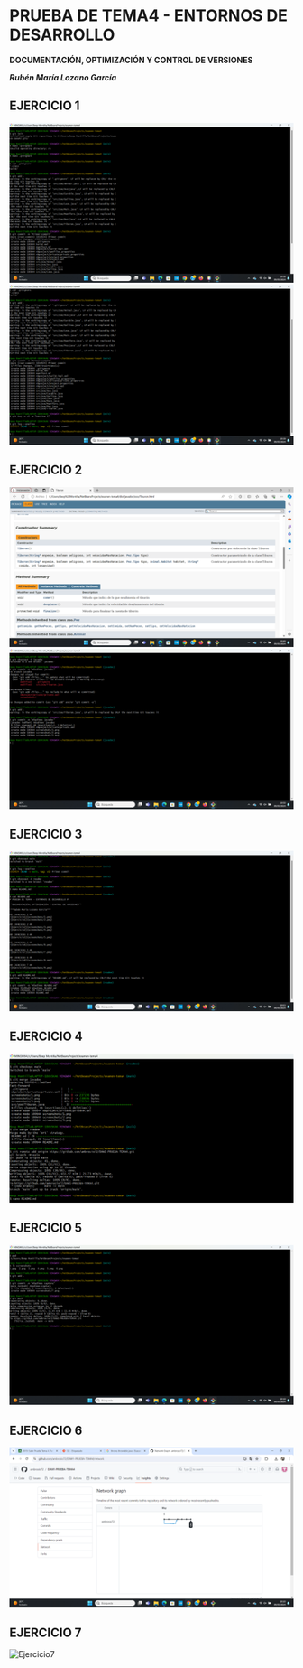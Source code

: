 # PRUEBA DE TEMA4 - ENTORNOS DE DESARROLLO #

**DOCUMENTACIÓN, OPTIMIZACIÓN Y CONTROL DE VERSIONES**

***Rubén María Lozano García***

## EJERCICIO 1 ##
![Ejercicio1](screenshots/1.png)
![Ejercicio1](screenshots/2.png)

## EJERCICIO 2 ##
![Ejercicio2](screenshots/3.png)
![Ejercicio2](screenshots/4.png)

## EJERCICIO 3 ##
![Ejercicio3](screenshots/5.png)

## EJERCICIO 4 ##
![Ejercicio4](screenshots/6.png)

## EJERCICIO 5 ##
![Ejercicio5](screenshots/7.png)

## EJERCICIO 6 ##
![Ejercicio6](screenshots/8.png)

## EJERCICIO 7 ##
![Ejercicio7](screenshots/9.png)
